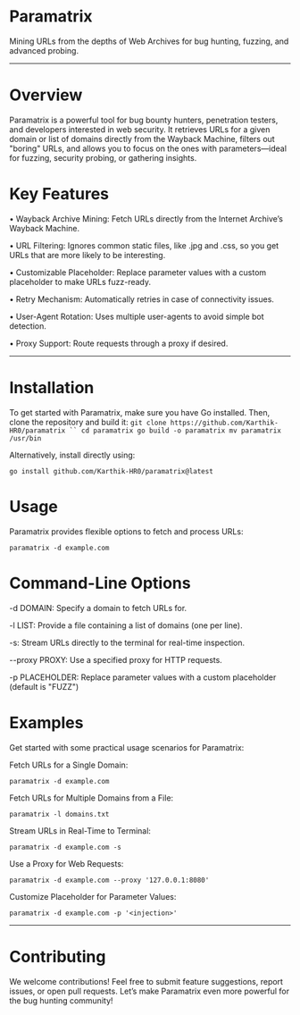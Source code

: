 # Paramatrix

Mining URLs from the depths of Web Archives for bug hunting, fuzzing, and advanced probing.


---

# Overview

Paramatrix is a powerful tool for bug bounty hunters, penetration testers, and developers interested in web security. It retrieves URLs for a given domain or list of domains directly from the Wayback Machine, filters out "boring" URLs, and allows you to focus on the ones with parameters—ideal for fuzzing, security probing, or gathering insights.

# Key Features

• Wayback Archive Mining: Fetch URLs directly from the Internet Archive’s Wayback Machine.

• URL Filtering: Ignores common static files, like .jpg and .css, so you get URLs that are more likely to be interesting.

• Customizable Placeholder: Replace parameter values with a custom placeholder to make URLs fuzz-ready.

• Retry Mechanism: Automatically retries in case of connectivity issues.

• User-Agent Rotation: Uses multiple user-agents to avoid simple bot detection.

• Proxy Support: Route requests through a proxy if desired.



---

# Installation

To get started with Paramatrix, make sure you have Go installed. Then, clone the repository and build it:
```git clone https://github.com/Karthik-HR0/paramatrix ``
cd paramatrix
go build -o paramatrix
mv paramatrix /usr/bin```


Alternatively, install directly using:

``` go install github.com/Karthik-HR0/paramatrix@latest ```

# Usage

Paramatrix provides flexible options to fetch and process URLs:

``` paramatrix -d example.com ```

# Command-Line Options

-d DOMAIN: Specify a domain to fetch URLs for.

-l LIST: Provide a file containing a list of domains (one per line).

-s: Stream URLs directly to the terminal for real-time inspection.

--proxy PROXY: Use a specified proxy for HTTP requests.

-p PLACEHOLDER: Replace parameter values with a custom placeholder (default is "FUZZ") 



# Examples

Get started with some practical usage scenarios for Paramatrix:

Fetch URLs for a Single Domain:

``` paramatrix -d example.com ```

Fetch URLs for Multiple Domains from a File:

``` paramatrix -l domains.txt ```

Stream URLs in Real-Time to Terminal:

``` paramatrix -d example.com -s ```

Use a Proxy for Web Requests:

``` paramatrix -d example.com --proxy '127.0.0.1:8080' ```

Customize Placeholder for Parameter Values:

``` paramatrix -d example.com -p '<injection>' ```



---

# Contributing

We welcome contributions! Feel free to submit feature suggestions, report issues, or open pull requests. Let’s make Paramatrix even more powerful for the bug hunting community!
